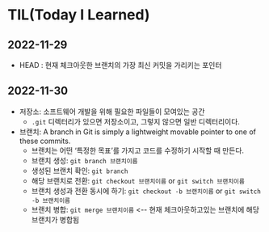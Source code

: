 #   TIL(Today I Learned)

## 2022-11-29
- HEAD : 현재 체크아웃한 브랜치의 가장 최신 커밋을 가리키는 포인터

## 2022-11-30
- 저장소: 소프트웨어 개발을 위해 필요한 파일들이 모여있는 공간
  - `.git` 디렉터리가 있으면 저장소이고, 그렇지 않으면 일반 디렉터리이다.
- 브랜치: A branch in Git is simply a lightweight movable pointer to one of these commits.
  - 브랜치는 어떤 ‘특정한 목표’를 가지고 코드를 수정하기 시작할 때 만든다.
  - 브랜치 생성: `git branch 브랜치이름`
  - 생성된 브랜치 확인: `git branch`
  - 해당 브랜치로 전환: `git checkout 브랜치이름` or `git switch 브랜치이름`
  - 브랜치 생성과 전환 동시에 하기: `git checkout -b 브랜치이름` or `git switch -b 브랜치이름`
  - 브랜치 병합: `git merge 브랜치이름` <-- 현재 체크아웃하고있는 브랜치에 해당 브랜치가 병합됨